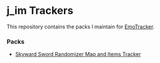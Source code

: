 # j_im Trackers

This repository contains the packs I maintain for [EmoTracker](https://emotracker.net/).

### Packs

- [Skyward Sword Randomizer Map and Items Tracker](ssrando_jim/README.md)
